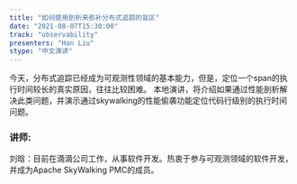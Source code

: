 ```yaml
---
title: "如何使用剖析来弥补分布式追踪的盲区"
date: "2021-08-07T15:30:00" 
track: "observability"
presenters: "Han Liu"
stype: "中文演讲"
---
```

今天，分布式追踪已经成为可观测性领域的基本能力，但是，定位一个span的执行时间较长的真实原因，往往比较困难。
本地演讲，将介绍如果通过性能剖析解决此类问题，并演示通过skywalking的性能偷袭功能定位代码行级别的执行时间问题。
 ### 讲师: 
 刘晗：目前在滴滴公司工作，从事软件开发。热衷于参与可观测领域的软件开发，并成为Apache SkyWalking PMC的成员。